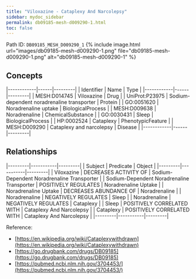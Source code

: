 ```yaml
---
title: "Viloxazine - Cataplexy And Narcolepsy"
sidebar: mydoc_sidebar
permalink: db09185-mesh-d009290-1.html
toc: false 
---
```



Path ID: `DB09185_MESH_D009290_1`
{% include image.html url="images/db09185-mesh-d009290-1.png" file="db09185-mesh-d009290-1.png" alt="db09185-mesh-d009290-1" %}

## Concepts

|------------|------|---------|
| Identifier | Name | Type    |
|------------|------|---------|
| MESH:D014745 | Viloxazine | Drug |
| UniProt:P23975 | Sodium-dependent noradrenaline transporter | Protein |
| GO:0051620 | Noradrenaline uptake | BiologicalProcess |
| MESH:D009638 | Noradrenaline | ChemicalSubstance |
| GO:0030431 | Sleep | BiologicalProcess |
| HP:0002524 | Cataplexy | PhenotypicFeature |
| MESH:D009290 | Cataplexy and narcolepsy | Disease |
|------------|------|---------|

## Relationships

|---------|-----------|---------|
| Subject | Predicate | Object  |
|---------|-----------|---------|
| Viloxazine | DECREASES ACTIVITY OF | Sodium-Dependent Noradrenaline Transporter |
| Sodium-Dependent Noradrenaline Transporter | POSITIVELY REGULATES | Noradrenaline Uptake |
| Noradrenaline Uptake | DECREASES ABUNDANCE OF | Noradrenaline |
| Noradrenaline | NEGATIVELY REGULATES | Sleep |
| Noradrenaline | NEGATIVELY REGULATES | Cataplexy |
| Sleep | POSITIVELY CORRELATED WITH | Cataplexy And Narcolepsy |
| Cataplexy | POSITIVELY CORRELATED WITH | Cataplexy And Narcolepsy |
|---------|-----------|---------|

Reference: 
  - [https://en.wikipedia.org/wiki/Cataplexywithdrawn](https://en.wikipedia.org/wiki/Cataplexywithdrawn)
  - [https://go.drugbank.com/drugs/DB09185](https://go.drugbank.com/drugs/DB09185)
  - [https://pubmed.ncbi.nlm.nih.gov/3704453/](https://pubmed.ncbi.nlm.nih.gov/3704453/)

